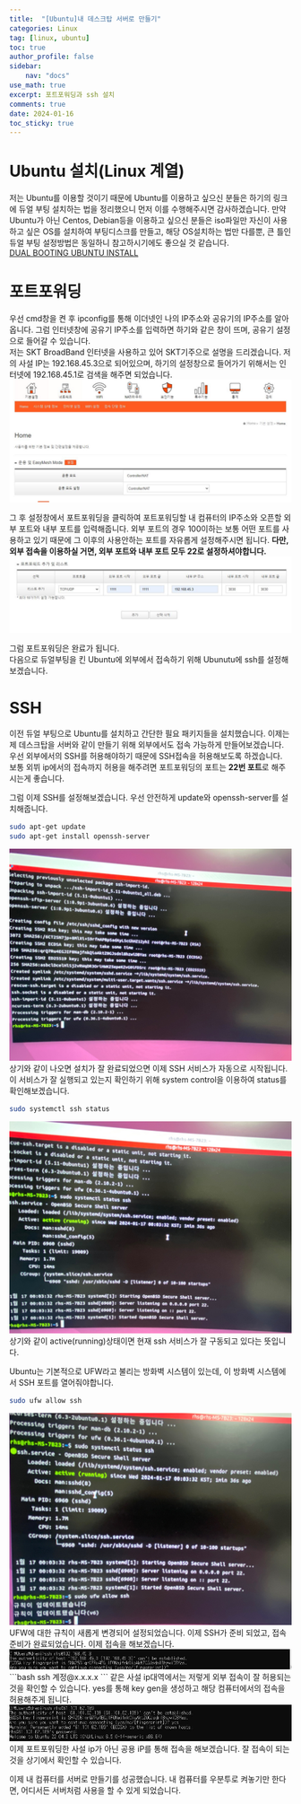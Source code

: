 ```yaml
---
title:  "[Ubuntu]내 데스크탑 서버로 만들기"
categories: Linux
tag: [linux, ubuntu]
toc: true
author_profile: false
sidebar:
    nav: "docs"
use_math: true
excerpt: 포트포워딩과 ssh 설치
comments: true
date: 2024-01-16
toc_sticky: true
---
```

# Ubuntu 설치(Linux 계열)
저는 Ubuntu를 이용할 것이기 때문에 Ubuntu를 이용하고 싶으신 분들은 하기의 링크에 듀얼 부팅 설치하는 법을 정리했으니 먼저 이를 수행해주시면 감사하겠습니다. 만약 Ubuntu가 아닌 Centos, Debian등을 이용하고 싶으신 분들은 iso파일만 자신이 사용하고 싶은 OS를 설치하여 부팅디스크를 만들고, 해당 OS설치하는 법만 다를뿐, 큰 틀인 듀얼 부팅 설정방법은 동일하니 참고하시기에도 좋으실 것 같습니다.   
[DUAL BOOTING UBUNTU INSTALL](https://drepion43.github.io/linux/ubuntuInstall/)

# 포트포워딩
우선 cmd창을 켠 후 ipconfig를 통해 이더넷인 나의 IP주소와 공유기의 IP주소를 알아옵니다. 그럼 인터넷창에 공유기 IP주소를 입력하면 하기와 같은 창이 뜨며, 공유기 설정으로 들어갈 수 있습니다.   
저는 SKT BroadBand 인터넷을 사용하고 있어 SKT기주으로 설명을 드리겠습니다. 저의 사설 IP는 192.168.45.3으로 되어있으며, 하기의 설정창으로 들어가기 위해서는 인터넷에 192.168.45.1로 검색을 해주면 되었습니다.   
<img src="../../../assets/images/Linux/2024-01-16-ssh Connect/portforwarding 1.JPG" alt="portforwarding 1" style="zoom:80%;" />    

그 후 설정창에서 포트포워딩을 클릭하여 포트포워딩할 내 컴퓨터의 IP주소와 오픈할 외부 포트와 내부 포트를 입력해줍니다. 외부 포트의 경우 100이하는 보통 어떤 포트를 사용하고 있기 때문에 그 이후의 사용안하는 포트를 자유롭게 설정해주시면 됩니다. **다만, 외부 접속을 이용하실 거면, 외부 포트와 내부 포트 모두 22로 설정하셔야합니다.**  
<img src="../../../assets/images/Linux/2024-01-16-ssh Connect/portforwarding 2.JPG" alt="portforwarding 2" style="zoom:80%;" />    

그럼 포트포워딩은 완료가 됩니다.   
다음으로 듀얼부팅을 킨 Ubuntu에 외부에서 접속하기 위해 Ubunutu에 ssh를 설정해보겠습니다.
# SSH
이전 듀얼 부팅으로 Ubuntu를 설치하고 간단한 필요 패키지들을 설치했습니다. 이제는 제 데스크탑을 서버와 같이 만들기 위해 외부에서도 접속 가능하게 만들어보겠습니다.   
우선 외부에서의 SSH를 허용해야하기 때문에 SSH접속을 허용해보도록 하겠습니다. 보통 외뷔 ip에서의 접속까지 허용을 해주려면 포트포워딩의 포트는 **22번 포트**로 해주시는게 좋습니다.    

그럼 이제 SSH를 설정해보겠습니다. 우선 안전하게 update와 openssh-server를 설치해줍니다.   
```bash
sudo apt-get update
sudo apt-get install openssh-server
```   
<img src="../../../assets/images/Linux/2024-01-16-ssh Connect/ssh 1.jpg" alt="ssh 1" style="zoom:80%;" />    
상기와 같이 나오면 설치가 잘 완료되었으면 이제 SSH 서비스가 자동으로 시작됩니다. 이 서비스가 잘 실행되고 있는지 확인하기 위해 system control을 이용하여 status를 확인해보겠습니다.   

```bash
sudo systemctl ssh status
```
<img src="../../../assets/images/Linux/2024-01-16-ssh Connect/ssh 2.jpg" alt="ssh 2" style="zoom:80%;" />    
상기와 같이 active(running)상태이면 현재 ssh 서비스가 잘 구동되고 있다는 뜻입니다.   

Ubuntu는 기본적으로 UFW라고 불리는 방화벽 시스템이 있는데, 이 방화벽 시스템에서 SSH 포트를 열어줘야합니다.   
```bash
sudo ufw allow ssh
```   
<img src="../../../assets/images/Linux/2024-01-16-ssh Connect/ssh 3.jpg" alt="ssh 3" style="zoom:80%;" />    
UFW에 대한 규칙이 새롭게 변경되어 설정되었습니다.   
이제 SSH가 준비 되었고, 접속 준비가 완료되었습니다. 이제 접속을 해보겠습니다.   

<img src="../../../assets/images/Linux/2024-01-16-ssh Connect/ssh 4.JPG" alt="ssh 4" style="zoom:80%;" />    
```bash
ssh 계정@x.x.x.x
```
같은 사설 ip대역에서는 저렇게 외부 접속이 잘 허용되는 것을 확인할 수 있습니다. yes를 통해 key gen을 생성하고 해당 컴퓨터에서의 접속을 허용해주게 됩니다.   

<img src="../../../assets/images/Linux/2024-01-16-ssh Connect/ssh 5.JPG" alt="ssh 5" style="zoom:80%;" />    
이제 포트포워딩한 사설 ip가 아닌 공용 iP를 통해 접속을 해보겠습니다. 잘 접속이 되는 것을 상기에서 확인할 수 있습니다.   

이제 내 컴퓨터를 서버로 만들기를 성공했습니다. 내 컴퓨터를 우분투로 켜놓기만 한다면, 어디서든 서버처럼 사용을 할 수 있게 되었습니다.
